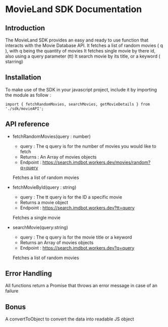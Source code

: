# MovieLand SDK Documentation 

## Introduction 
The MovieLand SDK provides an easy and ready to use function that interacts with the Movie Database API.
It fetches a list of random movies ( q ), with q being the quantity of movies
It fetches single movie by there id, also using a query parameter (tt)
It search movie by its title, or a keyword ( starring)

## Installation 

To make use of the SDK in your javascript project, include it by importing the module as follow : 

    import { fetchRandomMovies, searchMovies, getMovieDetails } from './sdk/movieAPI';

## API reference

- fetchRandomMovies(query : number) 

  * query : The q query is for the number of movies you would like to fetch
  * Returns : An Array of movies objects
  * Endpoint : https://search.imdbot.workers.dev/movies/random?q=query

  Fetches a list of random movies

- fetchMovieById(query : string) 

  * query : The tt query is for the ID a specific movie
  * Returns a movie object
  * Endpoint : https://search.imdbot.workers.dev?tt=query
  
  Fetches a single movie

- searchMovie(query:string) 

  * query : The q query is for the movie title or a keyword
  * Returns an Array of movies objects
  * Endpoint : https://search.imdbot.workers.dev?q=query
  
  Fetches a list of random movies

## Error Handling

All functions return a Promise that throws an error message in case of an failure

## Bonus 

A convertToObject to convert the data into readable JS object